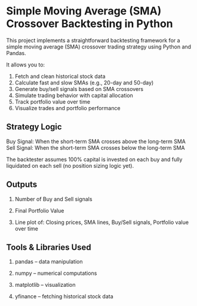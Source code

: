 # Simple Moving Average (SMA) Crossover Backtesting in Python
This project implements a straightforward backtesting framework for a simple moving average (SMA) crossover trading strategy using Python and Pandas.

It allows you to:
1. Fetch and clean historical stock data
2. Calculate fast and slow SMAs (e.g., 20-day and 50-day)
3. Generate buy/sell signals based on SMA crossovers
4. Simulate trading behavior with capital allocation
5. Track portfolio value over time
6. Visualize trades and portfolio performance

## Strategy Logic
Buy Signal: When the short-term SMA crosses above the long-term SMA
Sell Signal: When the short-term SMA crosses below the long-term SMA

The backtester assumes 100% capital is invested on each buy and fully liquidated on each sell (no position sizing logic yet).

## Outputs
1. Number of Buy and Sell signals

2. Final Portfolio Value

3. Line plot of: Closing prices, SMA lines, Buy/Sell signals, Portfolio value over time

## Tools & Libraries Used
1. pandas – data manipulation

2. numpy – numerical computations

3. matplotlib – visualization

4. yfinance – fetching historical stock data
